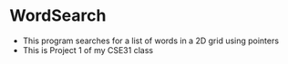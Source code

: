 # WordSearch
- This program searches for a list of words in a 2D grid using pointers
- This is Project 1 of my CSE31 class
